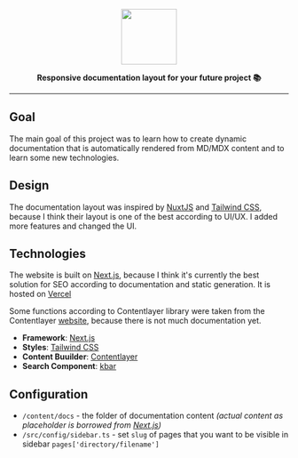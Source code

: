 <a href="https://docsum.vercel.app">
  <p align="center">
    <img height=100 src="https://user-images.githubusercontent.com/43939822/173812748-01d7a710-5255-40c7-8660-25cd9355cc02.svg"/>
  </p>
</a>
<p align="center">
  <strong>Responsive documentation layout for your future project 📚</strong>
</p>

---

## Goal

The main goal of this project was to learn how to create dynamic documentation that is automatically rendered from MD/MDX content and to learn some new technologies.

## Design

The documentation layout was inspired by [NuxtJS](https://nuxtjs.org/) and [Tailwind CSS](https://tailwindcss.com/), because I think their layout is one of the best according to UI/UX. I added more features and changed the UI.

## Technologies

The website is built on [Next.js](https://nextjs.org/), because I think it's currently the best solution for SEO according to documentation and static generation. It is hosted on [Vercel](https://vercel.com/)

Some functions according to Contentlayer library were taken from the Contentlayer [website](https://www.contentlayer.dev/), because there is not much documentation yet.

- **Framework**: [Next.js](https://nextjs.org/)
- **Styles**: [Tailwind CSS](https://tailwindcss.com/)
- **Content Buuilder**: [Contentlayer](https://www.contentlayer.dev/)
- **Search Component**: [kbar](https://github.com/timc1/kbar)

## Configuration

- `/content/docs` - the folder of documentation content _(actual content as placeholder is borrowed from [Next.js](https://github.com/vercel/next.js/tree/canary/docs))_
- `/src/config/sidebar.ts` - set `slug` of pages that you want to be visible in sidebar `pages['directory/filename']`

